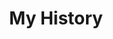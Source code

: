 ---
widget: experience

title: My History
subtitle:

weight: 20

experience:
  - title: MacsLab 학부연구생 시작
    company: 전북대학교 MacsLAB
    company_url: 'https://jbnu.macs.or.kr/'
    company_logo: Macslab_logo
    location: Jeonju, Republic of Korea
    date_start: '2024-09-03'
    date_end: ''
    description: 이경수 교수님 MacsLab에 학부연구생으로 합류

  - title: 빅데이터AI 연계전공 시작
    company: 빅데이터혁신융합대학
    company_url: 'https://bigdatahub.ac.kr/'
    company_logo: coss_logo
    location: Jeonju, Republic of Korea
    date_start: '2023-09-01'
    date_end: ''
    description: 통계학과 연계전공으로 총 15개 수업 중 36학점 이상 이수 필요

  - title: 전북대학교 입학
    company: 전북대학교
    company_url: 'https://www.jbnu.ac.kr/kor/'
    company_logo: JBNU_en
    location: Jeonju, Republic of Korea
    date_start: '2022-03-01'
    date_end: ''
    description: 전북대학교 컴퓨터공학부(컴퓨터공학) 입학

design:
  columns: '1'
---
